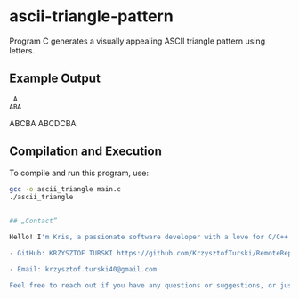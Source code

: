 # ascii-triangle-pattern
Program C generates a visually appealing ASCII triangle pattern using letters.

## Example Output
     A
    ABA
   ABCBA
  ABCDCBA

## Compilation and Execution
To compile and run this program, use:
```bash
gcc -o ascii_triangle main.c
./ascii_triangle


## „Contact”

Hello! I'm Kris, a passionate software developer with a love for C/C++ programming. 

- GitHub: KRZYSZTOF TURSKI https://github.com/KrzysztofTurski/RemoteRepo

- Email: krzysztof.turski40@gmail.com

Feel free to reach out if you have any questions or suggestions, or just want to connect!

